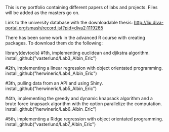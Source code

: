 This is my portfolio containing different papers of labs and projects. Files will be added as the masters go on.

Link to the university database with the downloadable thesis:
http://liu.diva-portal.org/smash/record.jsf?pid=diva2:1119265


There has been some work in the advanced R course with creating packages. To download them do the following:


library(devtools)
#1th, implementing euclidean and djikstra algorithm.
install_github("vasterlund/Lab3_Albin_Eric")

#2th, implementing a linear regression with object orientated programming.
install_github("herwineric/Lab4_Albin_Eric")

#3th, pulling data from an API and using Shiny.
install_github("herwineric/Lab5_Albin_Eric")

#4th, implementing the greedy and dynamic knapsack algorithm and a brute force knapsack algorithm with the option parallelize the computation.
install_github("herwineric/Lab6_Albin_Eric")

#5th, implementing a Ridge regression with object orientated programming.
install_github("vasterlund/Lab7_Albin_Eric")
